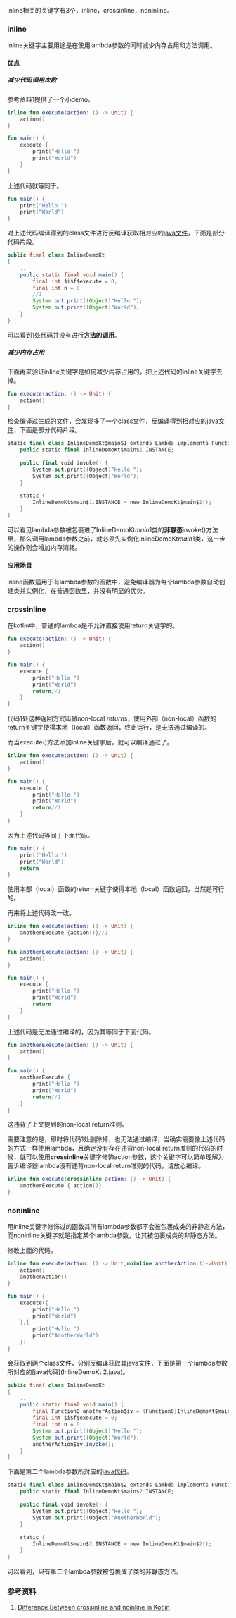 inline相关的关键字有3个，inline，crossinline，noninline。

### inline

inline关键字主要用途是在使用lambda参数的同时减少内存占用和方法调用。

#### 优点

##### 减少代码调用次数

参考资料1提供了一个小demo。

```kotlin
inline fun execute(action: () -> Unit) {
    action()
}

fun main() {
    execute {
        print("Hello ")
        print("World")
    }
}
```

上述代码就等同于。

```kotlin
fun main() {
    print("Hello ")
    print("World")
}
```

对上述代码编译得到的class文件进行反编译获取相对应的[java文件](InlineDemoKt.java)，下面是部分代码片段。

```java
public final class InlineDemoKt
{
    ..
    public static final void main() {
        final int $i$f$execute = 0;
        final int n = 0;
      	//1
        System.out.print((Object)"Hello ");
        System.out.print((Object)"World");
    }
}

```

可以看到1处代码并没有进行**方法的调用**。

##### 减少内存占用

下面再来验证inline关键字是如何减少内存占用的，把上述代码的inline关键字去掉。

```kotlin
fun execute(action: () -> Unit) {
    action()
}
```

检查编译过生成的文件，会发现多了一个class文件，反编译得到相对应的[java文件](InlineDemoKt$main$1.java)，下面是部分代码片段。

```kotlin
static final class InlineDemoKt$main$1 extends Lambda implements Function0<Unit> {
    public static final InlineDemoKt$main$1 INSTANCE;
    
    public final void invoke() {
        System.out.print((Object)"Hello ");
        System.out.print((Object)"World");
    }
    
    static {
        InlineDemoKt$main$1.INSTANCE = new InlineDemoKt$main$1();
    }
}
```

可以看见lambda参数被包裹进了InlineDemoKt$main$1类的**非静态**invoke()方法里，那么调用lambda参数之前，就必须先实例化InlineDemoKt$main$1类，这一步的操作则会增加内存消耗。

#### 应用场景

inline函数适用于有lambda参数的函数中，避免编译器为每个lambda参数自动创建类并实例化，在普通函数里，并没有明显的优势。

### crossinline

在kotlin中，普通的lambda是不允许直接使用return关键字的。

```kotlin
fun execute(action: () -> Unit) {
    action()
}

fun main() {
    execute {
        print("Hello ")
        print("World")
        return//1
    }
}
```

代码1处这种返回方式叫做non-local *return*s，使用外部（non-local）函数的return关键字使得本地（local）函数返回，终止运行，是无法通过编译的。

而当execute()方法添加inline关键字后，就可以编译通过了。

```kotlin
inline fun execute(action: () -> Unit) {
    action()
}

fun main() {
    execute {
        print("Hello ")
        print("World")
        return//1
    }
}
```

因为上述代码等同于下面代码。

```kotlin
fun main() {
    print("Hello ")
    print("World")
    return
}
```

使用本部（local）函数的return关键字使得本地（local）函数返回，当然是可行的。

再来将上述代码改一改。

```kotlin
inline fun execute(action: () -> Unit) {
    anotherExecute {action()}//1
}

fun anotherExecute(action: () -> Unit) {
    action()
}

fun main() {
    execute {
        print("Hello ")
        print("World")
        return
    }
}
```

上述代码是无法通过编译的，因为其等同于下面代码。

```kotlin
fun anotherExecute(action: () -> Unit) {
    action()
}

fun main() {
    anotherExecute {
        print("Hello ")
        print("World")
        return//1
    }
}
```

这违背了上文提到的non-local return准则。

需要注意的是，即时将代码1处删除掉，也无法通过编译，当确实需要像上述代码的方式一样使用lambda，且确定没有存在违背non-local return准则的代码的时候，就可以使用**crossinline**关键字修饰action参数，这个关键字可以简单理解为告诉编译器lambda没有违背non-local return准则的代码，请放心编译。

```kotlin
inline fun execute(crossinline action: () -> Unit) {
    anotherExecute { action()}
}
```

### noninline

用inline关键字修饰过的函数其所有lambda参数都不会被包裹成类的非静态方法，而noninline关键字就是指定某个lambda参数，让其被包裹成类的非静态方法。

修改上面的代码。

```kotlin
inline fun execute(action: () -> Unit,noinline anotherAction:()->Unit) {
    action()
    anotherAction()
}

fun main() {
    execute({
        print("Hello ")
        print("World")
    },{
        print("Hello ")
        print("AnotherWorld")
    })
}
```

会获取到两个class文件，分别反编译获取其java文件，下面是第一个lambda参数所对应的[java代码](InlineDemoKt 2.java)。

```java
public final class InlineDemoKt
{
    ..
    public static final void main() {
        final Function0 anotherAction$iv = (Function0)InlineDemoKt$main.InlineDemoKt$main$2.INSTANCE;
        final int $i$f$execute = 0;
        final int n = 0;
        System.out.print((Object)"Hello ");
        System.out.print((Object)"World");
        anotherAction$iv.invoke();
    }
}
```

下面是第二个lambda参数所对应的[java代码](InlineDemoKt$main$2.java)。

```kotlin
static final class InlineDemoKt$main$2 extends Lambda implements Function0<Unit> {
    public static final InlineDemoKt$main$2 INSTANCE;
    
    public final void invoke() {
        System.out.print((Object)"Hello ");
        System.out.print((Object)"AnotherWorld");
    }
    
    static {
        InlineDemoKt$main$2.INSTANCE = new InlineDemoKt$main$2();
    }
}
```

可以看到，只有第二个lambda参数被包裹成了类的非静态方法。

### 参考资料

1. [Difference Between crossinline and noinline in Kotlin](https://www.baeldung.com/kotlin/crossinline-vs-noinline)